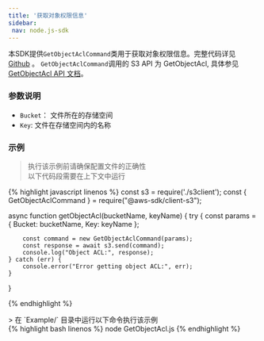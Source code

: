 ```yaml
---
title: '获取对象权限信息'
sidebar:
 nav: node.js-sdk
---
```

本SDK提供`GetObjectAclCommand`类用于获取对象权限信息。完整代码详见 [Github](https://github.com/aws/aws-sdk-js-v3/blob/main/clients/client-s3/src/commands/GetObjectAclCommand.ts) 。
`GetObjectAclCommand`调用的 S3 API 为 GetObjectAcl, 具体参见[GetObjectAcl API 文档](https://docs.aws.amazon.com/AmazonS3/latest/API/API_GetObjectAcl.html)。



### 参数说明
- `Bucket`： 文件所在的存储空间
- `Key`: 文件在存储空间内的名称




### 示例
> 执行该示例前请确保配置文件的正确性<br>以下代码段需要在上下文中运行

<div class="copyable" markdown="1">
{% highlight javascript linenos %}
const s3 = require('./s3client');
const { GetObjectAclCommand } = require("@aws-sdk/client-s3");

async function getObjectAcl(bucketName, keyName) {
    try {
        const params = {
            Bucket: bucketName,
            Key: keyName
        };

        const command = new GetObjectAclCommand(params);
        const response = await s3.send(command);
        console.log("Object ACL:", response);
    } catch (err) {
        console.error("Error getting object ACL:", err);
    }
}


{% endhighlight %}
</div>
> 在 `Example/` 目录中运行以下命令执行该示例
<div class="copyable" markdown="1">
{% highlight bash linenos %}
node GetObjectAcl.js <bucketName> <keyName>
{% endhighlight %}
</div>
